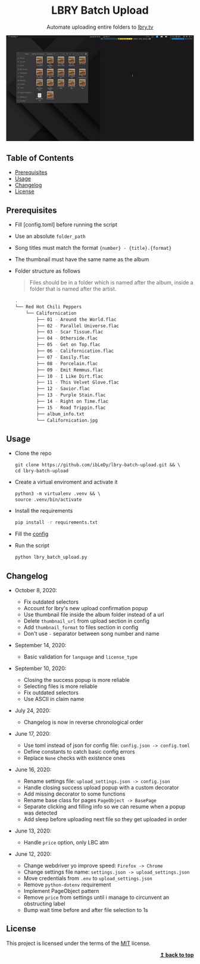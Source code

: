 <div align="center">
  <h1>LBRY Batch Upload</h1>
  <p>Automate uploading entire folders to <a href="https://lbry.tv" target="_blank">lbry.tv</a></p>
</div>

<div align="center">
  <img src="demo.gif" alt="Demo gif">
</div>

## Table of Contents

- [Prerequisites](#prerequisites)
- [Usage](#usage)
- [Changelog](#changelog)
- [License](#license)

## Prerequisites

- Fill [config.toml] before running the script
- Use an absolute `folder_path`
- Song titles must match the format `{number} - {title}.{format}`
- The thumbnail must have the same name as the album
- Folder structure as follows

  > Files should be in a folder which is named after the album, inside a
  > folder that is named after the artist.

  ```bash
  .
  └── Red Hot Chili Peppers
      └── Californication
          ├── 01 - Around the World.flac
          ├── 02 - Parallel Universe.flac
          ├── 03 - Scar Tissue.flac
          ├── 04 - Otherside.flac
          ├── 05 - Get on Top.flac
          ├── 06 - Californication.flac
          ├── 07 - Easily.flac
          ├── 08 - Porcelain.flac
          ├── 09 - Emit Remmus.flac
          ├── 10 - I Like Dirt.flac
          ├── 11 - This Velvet Glove.flac
          ├── 12 - Savior.flac
          ├── 13 - Purple Stain.flac
          ├── 14 - Right on Time.flac
          ├── 15 - Road Trippin.flac
          ├── album_info.txt
          └── Californication.jpg
  ```

## Usage

- Clone the repo

  ```text
  git clone https://github.com/ibLeDy/lbry-batch-upload.git && \
  cd lbry-batch-upload
  ```

- Create a virtual enviroment and activate it

  ```text
  python3 -m virtualenv .venv && \
  source .venv/bin/activate
  ```

- Install the requirements

  ```sh
  pip install -r requirements.txt
  ```

- Fill the [config](./config.toml)

- Run the script

  ```sh
  python lbry_batch_upload.py
  ```

## Changelog

- October 8, 2020:
  - Fix outdated selectors
  - Account for lbry's new upload confirmation popup
  - Use thumbnail file inside the album folder instead of a url
  - Delete `thumbnail_url` from upload section in config
  - Add `thumbnail_format` to files section in config
  - Don't use `-` separator between song number and name

- September 14, 2020:
  - Basic validation for `language` and `license_type`

- September 10, 2020:
  - Closing the success popup is more reliable
  - Selecting files is more reliable
  - Fix outdated selectors
  - Use ASCII in claim name

- July 24, 2020:
  - Changelog is now in reverse chronological order

- June 17, 2020:
  - Use toml instead of json for config file: `config.json -> config.toml`
  - Define constants to catch basic config errors
  - Replace `None` checks with existence ones

- June 16, 2020:
  - Rename settings file: `upload_settings.json -> config.json`
  - Handle closing success upload popup with a custom decorator
  - Add missing decorator to some functions
  - Rename base class for pages `PageObject -> BasePage`
  - Separate clicking and filling info so we can resume when a popup was detected
  - Add sleep before uploading next file so they get uploaded in order

- June 13, 2020:
  - Handle `price` option, only LBC atm

- June 12, 2020:
  - Change webdriver yo improve speed: `Firefox -> Chrome`
  - Change settings file name: `settings.json -> upload_settings.json`
  - Move credentials from `.env` to `upload_settings.json`
  - Remove `python-dotenv` requirement
  - Implement PageObject pattern
  - Remove `price` from settings until i manage to circunvent an obstructing label
  - Bump wait time before and after file selection to 1s

## License

This project is licensed under the terms of the
[MIT](https://choosealicense.com/licenses/mit/) license.

<div align="right">
  <b><a href="#lbry-batch-upload">↥ back to top</a></b>
</div>
